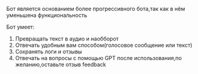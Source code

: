 Бот является основанием более прогрессивного бота,так как в нём уменьшена функциональность




Бот умеет:
1. Превращать текст в аудио и наобборот
2. Отвечать удобным вам способом(голосовое сообщение или текст)
3. Сохранять логи и отзывы
4. Отвечать на вопросы с помощью GPT
после использования,по желанию,оставьте отзыв feedback
